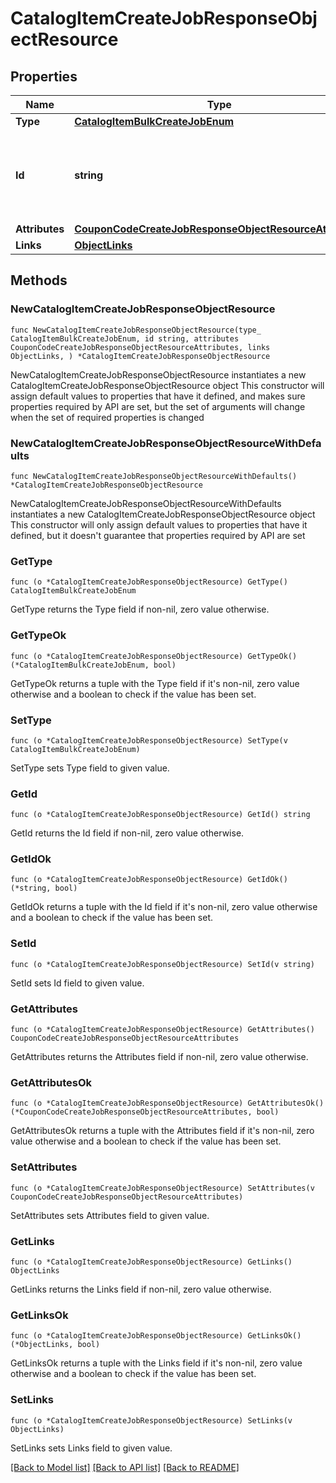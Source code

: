 # CatalogItemCreateJobResponseObjectResource

## Properties

Name | Type | Description | Notes
------------ | ------------- | ------------- | -------------
**Type** | [**CatalogItemBulkCreateJobEnum**](CatalogItemBulkCreateJobEnum.md) |  | 
**Id** | **string** | Unique identifier for retrieving the job. Generated by Klaviyo. | 
**Attributes** | [**CouponCodeCreateJobResponseObjectResourceAttributes**](CouponCodeCreateJobResponseObjectResourceAttributes.md) |  | 
**Links** | [**ObjectLinks**](ObjectLinks.md) |  | 

## Methods

### NewCatalogItemCreateJobResponseObjectResource

`func NewCatalogItemCreateJobResponseObjectResource(type_ CatalogItemBulkCreateJobEnum, id string, attributes CouponCodeCreateJobResponseObjectResourceAttributes, links ObjectLinks, ) *CatalogItemCreateJobResponseObjectResource`

NewCatalogItemCreateJobResponseObjectResource instantiates a new CatalogItemCreateJobResponseObjectResource object
This constructor will assign default values to properties that have it defined,
and makes sure properties required by API are set, but the set of arguments
will change when the set of required properties is changed

### NewCatalogItemCreateJobResponseObjectResourceWithDefaults

`func NewCatalogItemCreateJobResponseObjectResourceWithDefaults() *CatalogItemCreateJobResponseObjectResource`

NewCatalogItemCreateJobResponseObjectResourceWithDefaults instantiates a new CatalogItemCreateJobResponseObjectResource object
This constructor will only assign default values to properties that have it defined,
but it doesn't guarantee that properties required by API are set

### GetType

`func (o *CatalogItemCreateJobResponseObjectResource) GetType() CatalogItemBulkCreateJobEnum`

GetType returns the Type field if non-nil, zero value otherwise.

### GetTypeOk

`func (o *CatalogItemCreateJobResponseObjectResource) GetTypeOk() (*CatalogItemBulkCreateJobEnum, bool)`

GetTypeOk returns a tuple with the Type field if it's non-nil, zero value otherwise
and a boolean to check if the value has been set.

### SetType

`func (o *CatalogItemCreateJobResponseObjectResource) SetType(v CatalogItemBulkCreateJobEnum)`

SetType sets Type field to given value.


### GetId

`func (o *CatalogItemCreateJobResponseObjectResource) GetId() string`

GetId returns the Id field if non-nil, zero value otherwise.

### GetIdOk

`func (o *CatalogItemCreateJobResponseObjectResource) GetIdOk() (*string, bool)`

GetIdOk returns a tuple with the Id field if it's non-nil, zero value otherwise
and a boolean to check if the value has been set.

### SetId

`func (o *CatalogItemCreateJobResponseObjectResource) SetId(v string)`

SetId sets Id field to given value.


### GetAttributes

`func (o *CatalogItemCreateJobResponseObjectResource) GetAttributes() CouponCodeCreateJobResponseObjectResourceAttributes`

GetAttributes returns the Attributes field if non-nil, zero value otherwise.

### GetAttributesOk

`func (o *CatalogItemCreateJobResponseObjectResource) GetAttributesOk() (*CouponCodeCreateJobResponseObjectResourceAttributes, bool)`

GetAttributesOk returns a tuple with the Attributes field if it's non-nil, zero value otherwise
and a boolean to check if the value has been set.

### SetAttributes

`func (o *CatalogItemCreateJobResponseObjectResource) SetAttributes(v CouponCodeCreateJobResponseObjectResourceAttributes)`

SetAttributes sets Attributes field to given value.


### GetLinks

`func (o *CatalogItemCreateJobResponseObjectResource) GetLinks() ObjectLinks`

GetLinks returns the Links field if non-nil, zero value otherwise.

### GetLinksOk

`func (o *CatalogItemCreateJobResponseObjectResource) GetLinksOk() (*ObjectLinks, bool)`

GetLinksOk returns a tuple with the Links field if it's non-nil, zero value otherwise
and a boolean to check if the value has been set.

### SetLinks

`func (o *CatalogItemCreateJobResponseObjectResource) SetLinks(v ObjectLinks)`

SetLinks sets Links field to given value.



[[Back to Model list]](../README.md#documentation-for-models) [[Back to API list]](../README.md#documentation-for-api-endpoints) [[Back to README]](../README.md)


